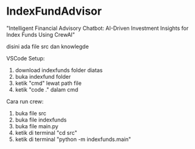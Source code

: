 # IndexFundAdvisor
"Intelligent Financial Advisory Chatbot: AI-Driven Investment Insights for Index Funds Using CrewAI"

disini ada file src dan knowlegde

VSCode Setup:
1. download indexfunds folder diatas
2. buka indexfund folder
3. ketik "cmd" lewat path file
4. ketik "code ." dalam cmd

Cara run crew:
1. buka file src
2. buka file indexfunds
3. buka file main.py
4. ketik di terminal "cd src"
5. ketik di terminal "python -m indexfunds.main"



